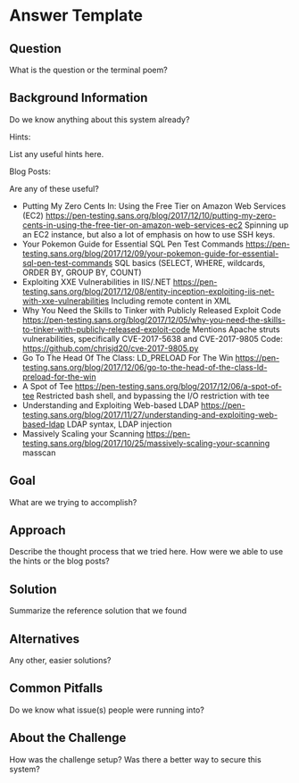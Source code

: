 Answer Template
===============

Question
--------

What is the question or the terminal poem?

Background Information
----------------------

Do we know anything about this system already?

Hints:

List any useful hints here.

Blog Posts:

Are any of these useful?

* Putting My Zero Cents In: Using the Free Tier on Amazon Web Services (EC2)
   https://pen-testing.sans.org/blog/2017/12/10/putting-my-zero-cents-in-using-the-free-tier-on-amazon-web-services-ec2
   Spinning up an EC2 instance, but also a lot of emphasis on how to use SSH keys.
* Your Pokemon Guide for Essential SQL Pen Test Commands
   https://pen-testing.sans.org/blog/2017/12/09/your-pokemon-guide-for-essential-sql-pen-test-commands
   SQL basics (SELECT, WHERE, wildcards, ORDER BY, GROUP BY, COUNT)
* Exploiting XXE Vulnerabilities in IIS/.NET
   https://pen-testing.sans.org/blog/2017/12/08/entity-inception-exploiting-iis-net-with-xxe-vulnerabilities
   Including remote content in XML
* Why You Need the Skills to Tinker with Publicly Released Exploit Code
   https://pen-testing.sans.org/blog/2017/12/05/why-you-need-the-skills-to-tinker-with-publicly-released-exploit-code
   Mentions Apache struts vulnerabilities, specifically CVE-2017-5638 and CVE-2017-9805
   Code: https://github.com/chrisjd20/cve-2017-9805.py
* Go To The Head Of The Class: LD_PRELOAD For The Win
   https://pen-testing.sans.org/blog/2017/12/06/go-to-the-head-of-the-class-ld-preload-for-the-win
* A Spot of Tee
   https://pen-testing.sans.org/blog/2017/12/06/a-spot-of-tee
   Restricted bash shell, and bypassing the I/O restriction with tee
* Understanding and Exploiting Web-based LDAP
   https://pen-testing.sans.org/blog/2017/11/27/understanding-and-exploiting-web-based-ldap
   LDAP syntax, LDAP injection
* Massively Scaling your Scanning
   https://pen-testing.sans.org/blog/2017/10/25/massively-scaling-your-scanning
   masscan

Goal
----

What are we trying to accomplish?

Approach
--------

Describe the thought process that we tried here. How were we able to use the hints or the blog posts?

Solution
--------

Summarize the reference solution that we found

Alternatives
------------

Any other, easier solutions?

Common Pitfalls
---------------

Do we know what issue(s) people were running into?

About the Challenge
-------------------

How was the challenge setup? Was there a better way to secure this system?
